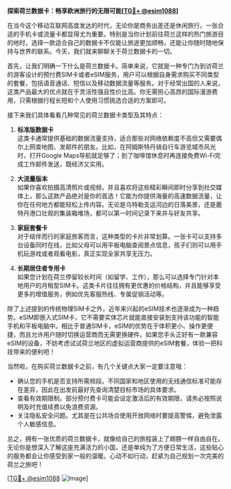 **探索荷兰数据卡：畅享欧洲旅行的无限可能[[TG💪+ @esim1088](https://t.me/s/esim1088)]**

在当今这个移动互联网高度发达的时代，无论你是商务出差还是休闲旅行，一张合适的手机卡或流量卡都显得尤为重要。特别是当你计划前往荷兰这样的热门旅游目的地时，选择一款适合自己的数据卡不仅能让旅途更加顺畅，还能让你随时随地保持与世界的联系。今天，我们就来聊聊关于荷兰数据卡的一切。

首先，让我们明确一下什么是荷兰数据卡。简单来说，它就是一种专门为到访荷兰的游客设计的预付费SIM卡或者eSIM服务，用户可以根据自身需求购买不同类型的套餐，包括语音通话、短信以及移动数据流量等服务。对于经常出国的人来说，这类产品最大的优点就在于灵活性强且性价比高。你无需担心高昂的国际漫游费用，只需根据行程长短和个人使用习惯挑选合适的方案即可。

接下来我们具体看看几种常见的荷兰数据卡类型及其特点：

1. **标准版数据卡**  
   这类卡通常提供基础的数据流量支持，适合那些对网络依赖度不高但又需要偶尔上网查地图、发邮件的朋友。比如，在阿姆斯特丹骑自行车游览城市风光时，打开Google Maps导航就足够了；到了咖啡馆休息时再连接免费Wi-Fi完成工作邮件发送，既经济又实用。

2. **大流量版本**  
   如果你喜欢拍摄高清照片或视频，并且喜欢将这些精彩瞬间即时分享到社交媒体上，那么这款产品绝对是你的首选！它能为你提供海量的高速数据流量，让你在任何地方都能轻松上传内容。无论是乌特勒支运河边的日落美景，还是鹿特丹港口壮观的集装箱堆场，都可以第一时间记录下来并与好友共享。

3. **家庭套餐卡**  
   对于结伴而行的家庭旅客而言，这种类型的卡片非常划算。一张卡可以支持多台设备同时在线，比如父母可以用平板电脑查阅景点信息，孩子们则可以用手机玩游戏或者观看电影，真正实现全家共享无压力。

4. **长期居住者专用卡**  
   如果您计划在荷兰停留较长时间（如留学、工作），那么可以选择专门针对本地用户的月租型SIM卡。这类卡片往往拥有更优惠的价格结构，并且能够享受更多的增值服务，例如优先客服热线、专属促销活动等。

除了上述提到的传统物理SIM卡之外，近年来兴起的eSIM技术也逐渐成为一种趋势。eSIM即嵌入式SIM卡，它不需要实体芯片就能直接安装到支持该功能的智能手机和平板电脑中。相比于普通SIM卡，eSIM的优势在于体积更小、操作更便捷，而且允许用户随时切换运营商而无需更换硬件。如果您手头正好有一款兼容eSIM的设备，不妨考虑试试荷兰地区的虚拟运营商提供的eSIM套餐，体验一把科技带来的便利吧！

当然啦，在购买荷兰数据卡之前，有几个关键点大家一定要注意哦：

- 确认您的手机是否支持所需频段。不同国家和地区使用的无线通信标准可能存在差异，因此在出发前最好先查询清楚目标市场的具体要求。
- 查看有效期限制。部分预付费卡可能会设定激活后的有效期限，请务必按照说明及时充值续费以免浪费资源。
- 关注隐私安全问题。尤其是在公共场合使用开放网络时要提高警惕，避免泄露个人敏感信息。

总之，拥有一张优质的荷兰数据卡，就像给自己的旅程装上了翅膀一样自由自在。无论你是想深入了解这座充满活力的小国，还是单纯为了方便日常生活，这些贴心的服务都会让你感受到家一般的温暖。心动不如行动，赶紧为自己规划一次完美的荷兰之旅吧！

[[TG💪+ @esim1088](https://t.me/s/esim1088) ![Image](https://i.postimg.cc/4NQfJmqS/Snipaste-2025-05-13-00-14-12.png)]
